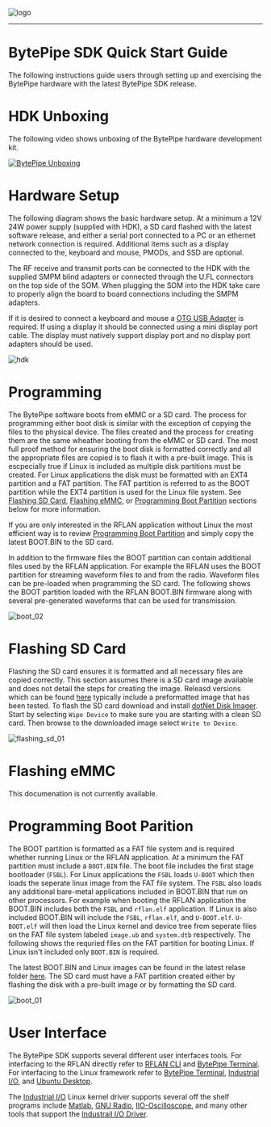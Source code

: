 ![logo](../BytePipe_Logo.png)

---

# BytePipe SDK Quick Start Guide

The following instructions guide users through setting up and exercising the BytePipe hardware with the latest BytePipe SDK release.

# HDK Unboxing

The following video shows unboxing of the BytePipe hardware development kit.

[![BytePipe Unboxing](docs/../../unboxing_01.png)](https://youtu.be/jkKvJihfD4M)

# Hardware Setup

The following diagram shows the basic hardware setup.  At a minimum a 12V 24W power supply (supplied with HDK), a SD card flashed with the latest software release, and either a serial port connected to a PC or an ethernet network connection is required.  Additional items such as a display connected to the, keyboard and mouse, PMODs, and SSD are optional. 

The RF receive and transmit ports can be connected to the HDK with the supplied SMPM blind adapters or connected through the U.FL connectors on the top side of the SOM.  When plugging the SOM into the HDK take care to properly align the board to board connections including the SMPM adapters.

If it is desired to connect a keyboard and mouse a [OTG USB Adapter](https://www.amazon.com/UGREEN-Adapter-Samsung-Controller-Smartphone/dp/B00LN3LQKQ/ref=sr_1_5?dchild=1&keywords=usb+otg+adapter&qid=1624389445&sr=8-5) is required.  If using a display it should be connected using a mini display port cable. The display must natively support display port and no display port adapters should be used.

![hdk](../../hardware/hdk/Overview/overview.png)


# Programming

The BytePipe software boots from eMMC or a SD card.  The process for programming either boot disk is similar with the exception of copying the files to the physical device.  The files created and the process for creating them are the same wheather booting from the eMMC or SD card.  The most full proof method for ensuring the boot disk is formatted correctly and all the appropriate files are copied is to flash it with a pre-built image.  This is escpecially true if Linux is included as multiple disk partitions must be created.  For Linux applications the disk must be formatted with an EXT4 partition and a FAT partition.  The FAT partition is referred to as the BOOT partition while the EXT4 partition is used for the Linux file system.  See [Flashing SD Card](#flashing-sd-card), [Flashing eMMC](#flashing-emmc), or [Programming Boot Partition](#programming-boot-partition) sections below for more information.

If you are only interested in the RFLAN application without Linux the most efficient way is to review [Programming Boot Partition](#programming-boot-partition) and simply copy the latest BOOT.BIN to the SD card.

In addition to the firmware files the BOOT partition can contain additional files used by the RFLAN application.  For example the RFLAN uses the BOOT partition for streaming waveform files to and from the radio.  Waveform files can be pre-loaded when programming the SD card.  The following shows the BOOT partition loaded with the RFLAN BOOT.BIN firmware along with several pre-generated waveforms that can be used for transmission.  

![boot_02](boot_02.png)

# Flashing SD Card

Flashing the SD card ensures it is formatted and all necessary files are copied correctly.  This section assumes there is a SD card image available and does not detail the steps for creating the image.  Releasd versions which can be found [here](https://github.com/NextGenRF-Design-Inc/bytepipe_sdk/releases) typically include a preformatted image that has been tested.  To flash the SD card download and install [dotNet Disk Imager](https://sourceforge.net/projects/dotnetdiskimager/).  Start by selecting `Wipe Device` to make sure you are starting with a clean SD card.  Then browse to the downloaded image select `Write to Device`.  

![flashing_sd_01](flashing_sd_01.png)

# Flashing eMMC

This documenation is not currently available.

# Programming Boot Parition

The BOOT partition is formatted as a FAT file system and is required whether running Linux or the RFLAN application.  At a minimum the FAT partition must include a `BOOT.BIN` file.  The boot file includes the first stage bootloader (`FSBL`).  For Linux applications the `FSBL` loads `U-BOOT` which then loads the seperate linux image from the FAT file system.  The `FSBL` also loads any additional bare-metal applications included in BOOT.BIN that run on other processors.  For example when booting the RFLAN application the BOOT.BIN includes both the `FSBL` and `rflan.elf` application.  If Linux is also included BOOT.BIN will include the `FSBL`, `rflan.elf`, and `U-BOOT.elf`.  `U-BOOT.elf` will then load the Linux kernel and device tree from seperate files on the FAT file system labeled `image.ub` and `system.dtb` respectively.  The following shows the requried files on the FAT partition for booting Linux.  If Linux isn't included only `BOOT.BIN` is required. 

The latest BOOT.BIN and Linux images can be found in the latest relase folder [here](https://github.com/NextGenRF-Design-Inc/bytepipe_sdk/releases).  The SD card must have a FAT partition created either by flashing the disk with a pre-built image or by formatting the SD card.  

![boot_01](boot_01.png)

# User Interface

The BytePipe SDK supports several different user interfaces tools.  For interfacing to the RFLAN directly refer to [RFLAN CLI](../RflanCli/RflanCli.md) and [BytePipe Terminal](../BytePipeTerminal/BytePipeTerminal.md).  For interfacing to the Linux framework refer to [BytePipe Terminal](../BytePipeTerminal/BytePipeTerminal.md), [Industrial I/O](../IIO/IIO.md), and [Ubuntu Desktop](../Ubuntu/Ubuntu.md).

The [Industrial I/O](../IIO/IIO.md) Linux kernel driver supports several off the shelf programs include [Matlab](../Matlab/Matlab.md), [GNU Radio](../GnuRadio/GnuRadio.md), [IIO-Oscilloscope](../IIO-Oscilloscope/IIO-Oscilloscope.md), and many other tools that support the [Industrail I/O Driver](https://www.kernel.org/doc/html/v5.0/driver-api/iio/index.html).





